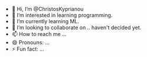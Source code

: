 - 👋 Hi, I’m @ChristosKyprianou
- 👀 I’m interested in learning programming.
- 🌱 I’m currently learning ML.
- 💞️ I’m looking to collaborate on .. haven't decided yet.
- 📫 How to reach me ...
- 😄 Pronouns: ...
- ⚡ Fun fact: ...

<!---
ChristosKyprianou/ChristosKyprianou is a ✨ special ✨ repository because its `README.md` (this file) appears on your GitHub profile.
You can click the Preview link to take a look at your changes.
--->
